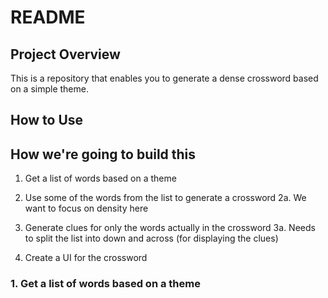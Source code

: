 # README

## Project Overview

This is a repository that enables you to generate a dense crossword based on a simple theme.

## How to Use

## How we're going to build this

1. Get a list of words based on a theme
2. Use some of the words from the list to generate a crossword
   2a. We want to focus on density here

3. Generate clues for only the words actually in the crossword
   3a. Needs to split the list into down and across (for displaying the clues)

4. Create a UI for the crossword

### 1. Get a list of words based on a theme
